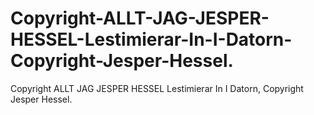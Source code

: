 # Copyright-ALLT-JAG-JESPER-HESSEL-Lestimierar-In-I-Datorn-Copyright-Jesper-Hessel.
Copyright ALLT JAG JESPER HESSEL Lestimierar In I Datorn, Copyright Jesper Hessel.
